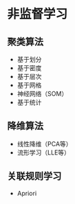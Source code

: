 # 非监督学习

## 聚类算法

- 基于划分
- 基于密度
- 基于层次
- 基于网格
- 神经网络（SOM）
- 基于统计

## 降维算法
- 线性降维（PCA等）
- 流形学习（LLE等）

## 关联规则学习
- Apriori
